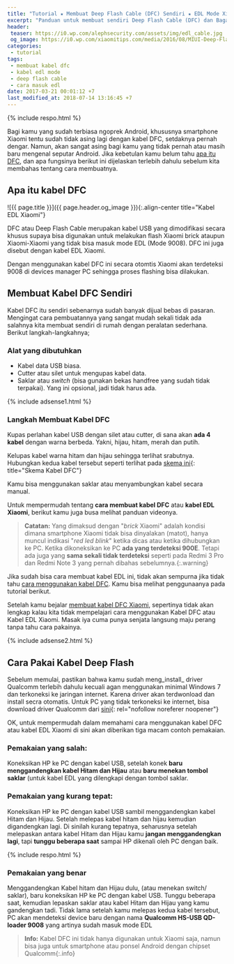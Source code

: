 ```yaml
---
title: "Tutorial ★ Membuat Deep Flash Cable (DFC) Sendiri ★ EDL Mode Xiaomi"
excerpt: "Panduan untuk membuat sendiri Deep Flash Cable (DFC) dan Bagaiman cara pakai kabel DFC yang benar agar bisa masuk mode EDL (Emergency Download)"
header:
 teaser: https://i0.wp.com/alephsecurity.com/assets/img/edl_cable.jpg
 og_image: https://i0.wp.com/xiaomitips.com/media/2016/08/MIUI-Deep-Flash-Cable.jpg?resize=640,340
categories:
 - tutorial
tags:
 - membuat kabel dfc
 - kabel edl mode
 - deep flash cable
 - cara masuk edl
date: 2017-03-21 00:01:12 +7
last_modified_at: 2018-07-14 13:16:45 +7
---
```

{% include respo.html %}

Bagi kamu yang sudah terbiasa ngoprek Android, khususnya smartphone Xiaomi tentu sudah tidak asing lagi dengan kabel DFC, setdaknya pernah dengar. Namun, akan sangat asing bagi kamu yang tidak pernah atau masih baru mengenal seputar Android. Jika kebetulan kamu belum tahu [apa itu DFC](#apa-itu-kabel-dfc), dan apa fungsinya berikut ini dijelaskan terlebih dahulu sebelum kita membahas tentang cara membuatnya.

## Apa itu kabel DFC

![{{ page.title }}]({{ page.header.og_image }}){:.align-center title="Kabel EDL Xiaomi"}

DFC atau Deep Flash Cable merupakan kabel USB yang dimodifikasi secara khusus supaya bisa digunakan untuk melakukan flash Xiaomi brick ataupun Xiaomi-Xiaomi yang tidak bisa masuk mode EDL (Mode 9008). DFC ini juga disebut dengan kabel EDL Xiaomi.

Dengan menggunakan kabel DFC ini secara otomtis Xiaomi akan terdeteksi 9008 di devices manager PC sehingga proses flashing bisa dilakukan.

## Membuat Kabel DFC Sendiri

Kabel DFC itu sendiri sebenarnya sudah banyak dijual bebas di pasaran. Mengingat cara pembuatannya yang sangat mudah sekali tidak ada salahnya kita membuat sendiri di rumah dengan peralatan sederhana. Berikut langkah-langkahnya;

### Alat yang dibutuhkan

- Kabel data USB biasa.
- Cutter atau silet untuk mengupas kabel data.
- Saklar atau _switch_ (bisa gunakan bekas handfree yang sudah tidak terpakai). Yang ini opsional, jadi tidak harus ada.

{% include adsense1.html %}

### Langkah Membuat Kabel DFC

Kupas perlahan kabel USB dengan silet atau cutter, di sana akan **ada 4 kabel** dengan warna berbeda. Yakni, hijau, hitam, merah dan putih.

Kelupas kabel warna hitam dan hijau sehingga terlihat srabutnya. Hubungkan kedua kabel tersebut seperti terlihat pada [skema ini](https://i2.wp.com/globaltechno45.files.wordpress.com/2017/03/cara-membuat-kabel-boot-dfc-andromax.jpg){: title="Skema Kabel DFC"}

Kamu bisa menggunakan saklar atau menyambungkan kabel secara manual.

Untuk mempermudah tentang **cara membuat kabel DFC** atau **kabel EDL Xiaomi**, berikut kamu juga busa melihat panduan videonya.

> **Catatan:**
> Yang dimaksud dengan "_brick_ Xiaomi" adalah kondisi dimana smartphone Xiaomi tidak bisa dinyalakan (matot), hanya muncul indikasi "_red led blink_" ketika dicas atau ketika dihubungkan ke PC. Ketika dikoneksikan ke PC **ada yang terdeteksi 900E**. Tetapi ada juga yang **sama sekali tidak terdeteksi** seperti pada Redmi 3 Pro dan Redmi Note 3 yang pernah dibahas sebelumnya.{:.warning}

Jika sudah bisa cara membuat kabel EDL ini, tidak akan sempurna jika tidak tahu [cara menggunakan kabel DFC](#cara-pakai-kabel-deep-flash). Kamu bisa melihat penggunaanya pada tutorial berikut.

Setelah kamu bejalar [membuat kabel DFC Xiaomi](#membuat-kabel-dfc-sendiri), sepertinya tidak akan lengkap kalau kita tidak mempelajari cara menggunakan Kabel DFC atau Kabel EDL Xiaomi. Masak iya cuma punya senjata langsung maju perang tanpa tahu cara pakainya.

{% include adsense2.html %}

## Cara Pakai Kabel Deep Flash

Sebelum memulai, pastikan bahwa kamu sudah meng_install_ driver Qualcomm terlebih dahulu kecuali agan menggunakan minimal Windows 7 dan terkoneksi ke jaringan internet. Karena driver akan terdwonload dan install secra otomatis. Untuk PC yang tidak terkoneksi ke internet, bisa download driver Qualcomm dari [sini](http://bit.ly/2kWZTFy){: rel="nofollow noreferer noopener"}

OK, untuk mempermudah dalam memahami cara menggunakan kabel DFC atau kabel EDL Xiaomi di sini akan diberikan tiga macam contoh pemakaian.

### Pemakaian yang salah:

Koneksikan HP ke PC dengan kabel USB, setelah konek **baru menggandengkan kabel Hitam dan Hijau** atau **baru menekan tombol saklar** (untuk kabel EDL yang dilengkapi dengan tombol saklar.

### Pemakaian yang kurang tepat:

Koneksikan HP ke PC dengan kabel USB sambil menggandengkan kabel Hitam dan Hijau. Setelah melepas kabel hitam dan hijau kemudian digandengkan lagi. Di sinilah kurang tepatnya, seharusnya setelah melepaskan antara kabel Hitam dan Hijau kamu **jangan menggandengkan lagi**, tapi **tunggu beberapa saat** sampai HP dikenali oleh PC dengan baik.

{% include respo.html %}

### Pemakaian yang benar

Menggandengkan Kabel hitam dan Hijau dulu, (atau menekan switch/ saklar), baru koneksikan HP ke PC dengan kabel USB. Tunggu beberapa saat, kemudian lepaskan saklar atau kabel Hitam dan Hijau yang kamu gandengkan tadi. Tidak lama setelah kamu melepas kedua kabel tersebut, PC akan mendeteksi device baru dengan nama **Qualcomm HS-USB QD-loader 9008** yang artinya sudah masuk mode EDL
<!--
Sebagai contoh untuk mempermudah, di sini kami sudah siapkan Xioami Redmi Note 3 Pro yang matot dan terdeteksi 900E (bukan 9008) di device manager PC. Untuk mengatasi hal ini kami gunakankabel DFC, langsung saja simak video tutorialnya berikut ini.
-->
> **Info:**
> Kabel DFC ini tidak hanya digunakan untuk Xiaomi saja, namun bisa juga untuk smartphone atau ponsel Android dengan chipset Qualcomm{:.info}
